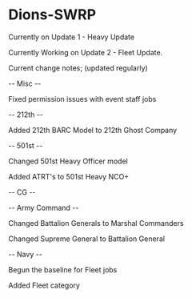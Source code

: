 # Dions-SWRP

Currently on Update 1 - Heavy Update


Currently Working on Update 2 - Fleet Update.

Current change notes; (updated regularly)


-- Misc --

Fixed permission issues with event staff jobs


-- 212th --

Added 212th BARC Model to 212th Ghost Company


-- 501st --

Changed 501st Heavy Officer model

Added ATRT's to 501st Heavy NCO+


-- CG --



-- Army Command --

Changed Battalion Generals to Marshal Commanders

Changed Supreme General to Battalion General


-- Navy --

Begun the baseline for Fleet jobs

Added Fleet category
